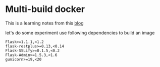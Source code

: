 # Multi-build docker

This is a learning notes from this [blog](https://blog.realkinetic.com/building-minimal-docker-containers-for-python-applications-37d0272c52f3)

let's do some experiment use following dependencies to build an image

```
Flask>=1.1.1,<1.2
flask-restplus>=0.13,<0.14
Flask-SSLify>=0.1.5,<0.2
Flask-Admin>=1.5.3,<1.6
gunicorn>=19,<20
```
